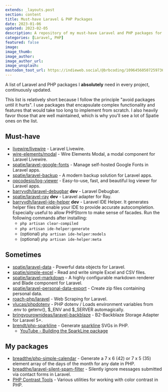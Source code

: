 ```yaml
---
extends: _layouts.post
section: content
title: Must-have Laravel & PHP Packages
date: 2023-01-06
updated: 2023-02-05
description: A repository of my must-have Laravel and PHP packages for every project
categories: [Laravel, PHP]
featured: false
image:
image_thumb:
image_author:
image_author_url:
image_unsplash:
mastodon_toot_url: https://indieweb.social/@brbcoding/109645605072597368
---
```


A list of Laravel and PHP packages I **absolutely** need in every project, continuously updated.

This list is relatively short because I follow the principle "avoid packages until it hurts". I use packages that encapsulate complex functionality and features that would take too long to implement from scratch. I also heavily favor those that are well maintained, which is why you'll see a lot of Spatie ones on the list.

## Must-have

* [livewire/livewire](https://github.com/livewire/livewire) - Laravel Livewire.
* [wire-elements/modal](https://github.com/wire-elements/modal) - Wire Elements Modal, a modal component for Laravel Livewire.
* [spatie/laravel-google-fonts](https://github.com/spatie/laravel-google-fonts) - Manage self-hosted Google Fonts in Laravel apps.
* [spatie/laravel-backup](https://github.com/spatie/laravel-backup) - A modern backup solution for Laravel apps.
* [opcodesio/log-viewer](https://github.com/opcodesio/log-viewer) - Easy-to-use, fast, and beautiful log viewer for Laravel apps.
* [barryvdh/laravel-debugbar](https://github.com/barryvdh/laravel-debugbar) **dev** - Laravel Debugbar.
* [spatie/laravel-ray](https://github.com/spatie/laravel-ray) **dev** - Laravel adapter for Ray.
* [barryvdh/laravel-ide-helper](https://github.com/barryvdh/laravel-ide-helper) **dev** - Laravel IDE Helper. It generates helper files that enable your IDE to provide accurate autocompletion. Especially useful to allow PHPStorm to make sense of facades. Run the following commands after installing:
  * `php artisan clear-compiled`
  * `php artisan ide-helper:generate`
  * (optional) `php artisan ide-helper:models`
  * (optional) `php artisan ide-helper:meta`

## Sometimes

* [spatie/laravel-data](https://github.com/spatie/laravel-data) - Powerful data objects for Laravel.
* [spatie/simple-excel](https://github.com/spatie/simple-excel) - Read and write simple Excel and CSV files.
* [spatie/laravel-markdown](https://github.com/spatie/laravel-markdown) - A highly configurable markdown renderer and Blade component for Laravel.
* [spatie/laravel-personal-data-export](https://github.com/spatie/laravel-personal-data-export) - Create zip files containing personal data.
* [roach-php/laravel](https://github.com/roach-php/laravel) - Web Scraping for Laravel.
* [vlucas/phpdotenv](https://github.com/vlucas/phpdotenv) - PHP dotenv / Loads environment variables from .env to getenv(), $_ENV and $_SERVER automagically.
* [bringyourownideas/laravel-backblaze](https://github.com/bringyourownideas/laravel-backblaze) - B2-Backblaze Storage Adapter for Laravel 5+.
* [brendt/php-sparkline](https://github.com/brendt/php-sparkline) - Generate [sparkline](https://en.wikipedia.org/wiki/Sparkline) SVGs in PHP.
    * [YouTube - Building the SparkLine package](https://www.youtube.com/watch?v=N_6Y09NLaqM)

## My packages

* [breadthe/php-simple-calendar](https://github.com/breadthe/php-simple-calendar) - Generate a 7 x 6 (42) or 7 x 5 (35) element array of the days of the month for any date in PHP.
* [breadthe/laravel-silent-spam-filter](https://github.com/breadthe/laravel-silent-spam-filter) - Silently ignore messages submitted via contact forms in Laravel.
* [PHP Contrast Tools](https://github.com/breadthe/php-contrast) - Various utilities for working with color contrast in PHP.
